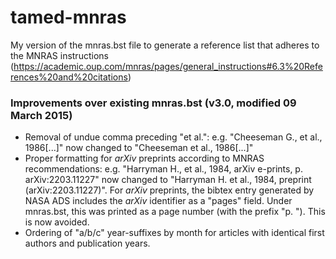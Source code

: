 # tamed-mnras
My version of the mnras.bst file to generate a reference list that adheres to the MNRAS instructions (https://academic.oup.com/mnras/pages/general_instructions#6.3%20References%20and%20citations)


### Improvements over existing mnras.bst (v3.0, modified 09 March 2015)
* Removal of undue comma preceding "et al.": e.g. "Cheeseman G., et al., 1986[...]" now changed to "Cheeseman et al., 1986[...]"
* Proper formatting for *arXiv* preprints according to MNRAS recommendations: e.g. "Harryman H., et al., 1984, arXiv e-prints, p. arXiv:2203.11227"  now changed to "Harryman H. et al., 1984, preprint (arXiv:2203.11227)". For *arXiv* preprints, the bibtex entry generated by NASA ADS includes the *arXiv* identifier as a "pages" field. Under mnras.bst, this was printed as a page number (with the prefix "p. "). This is now avoided.
* Ordering of "a/b/c" year-suffixes by month for articles with identical first authors and publication years.  
